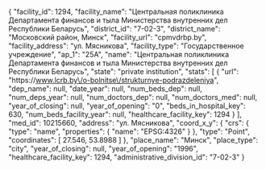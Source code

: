 {
    "facility_id": 1294,
    "facility_name": "Центральная поликлиника Департамента финансов и тыла Министерства внутренних дел Республики Беларусь",
    "district_id": "7-02-3",
    "district_name": "Московский район, Минск",
    "facility_url": "cpmvdrbp.by",
    "facility_address": "ул. Мясникова",
    "facility_type": "Государственное учреждение",
    "ap_1": "25А",
    "name": "Центральная поликлиника Департамента финансов и тыла Министерства внутренних дел Республики Беларусь",
    "state": "private institution",
    "stats": [
        {
            "url": "https:\/\/www.lcrb.by\/o-bolnitse\/strukturnye-podrazdeleniya",
            "dep_name": null,
            "date_year": null,
            "num_beds_dep": null,
            "num_deps_year": null,
            "num_doctors_dep": null,
            "num_doctors_med": null,
            "year_of_closing": null,
            "year_of_opening": "0",
            "beds_in_hospital_key": 630,
            "num_beds_facility_year": null,
            "healthcare_facility_key": 1294
        }
    ],
    "med_id": 10215660,
    "address": "ул. Мясникова",
    "coord_x_y": {
        "crs": {
            "type": "name",
            "properties": {
                "name": "EPSG:4326"
            }
        },
        "type": "Point",
        "coordinates": [
            27.546,
            53.8988
        ]
    },
    "place_name": "Минск",
    "place_type": "city",
    "year_of_closing": null,
    "year_of_opening": "1996",
    "healthcare_facility_key": 1294,
    "administrative_division_id": "7-02-3"
}